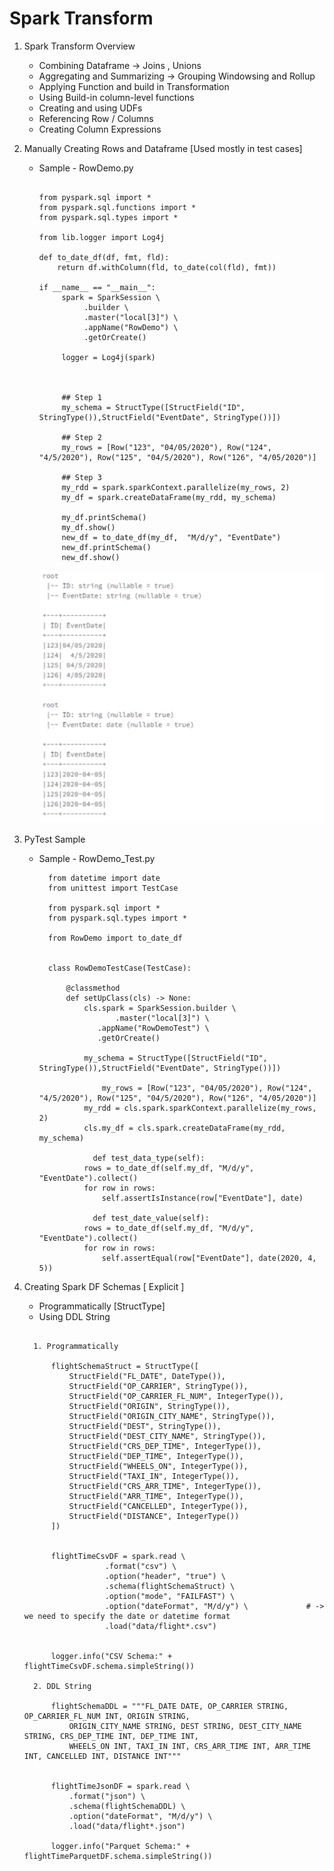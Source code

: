 # Spark Transform 


1.  Spark Transform Overview

      -  Combining Dataframe -> Joins , Unions
	  -  Aggregating and Summarizing -> Grouping Windowsing and Rollup 
	  -  Applying Function and build in Transformation
      -  Using Build-in column-level functions
      -  Creating and using UDFs
      -  Referencing Row / Columns
      -  Creating Column Expressions	  

       	  


2.  Manually Creating Rows and Dataframe [Used mostly in test cases]

      	  
	      
	  - Sample - RowDemo.py
		  
          ```
          
		  from pyspark.sql import *
		  from pyspark.sql.functions import *
		  from pyspark.sql.types import *
		  
		  from lib.logger import Log4j
		  
		  def to_date_df(df, fmt, fld):
			  return df.withColumn(fld, to_date(col(fld), fmt))
		  
		  if __name__ == "__main__":
		       spark = SparkSession \
			        .builder \
					.master("local[3]") \
					.appName("RowDemo") \
					.getOrCreate()

			   logger = Log4j(spark)

		  
		  
			   ## Step 1
			   my_schema = StructType([StructField("ID", StringType()),StructField("EventDate", StringType())])
          
			   ## Step 2
			   my_rows = [Row("123", "04/05/2020"), Row("124", "4/5/2020"), Row("125", "04/5/2020"), Row("126", "4/05/2020")]
		  
			   ## Step 3
			   my_rdd = spark.sparkContext.parallelize(my_rows, 2)
			   my_df = spark.createDataFrame(my_rdd, my_schema)

			   my_df.printSchema()
		       my_df.show()	
               new_df = to_date_df(my_df,  "M/d/y", "EventDate")
		       new_df.printSchema()
		       new_df.show()		  
		  
          ```		  
	  
           ![alt text](https://github.com/IAmZero247/spark-setup/blob/main/repo_images/data_frame_creation.jpg?raw=true)
	  
	  
3.  PyTest Sample  
          
	  - Sample - RowDemo_Test.py
    
          ```
			from datetime import date
			from unittest import TestCase

			from pyspark.sql import *
			from pyspark.sql.types import *

			from RowDemo import to_date_df


			class RowDemoTestCase(TestCase):

			    @classmethod
			    def setUpClass(cls) -> None:
					cls.spark = SparkSession.builder \
				           .master("local[3]") \
					   .appName("RowDemoTest") \
					   .getOrCreate()
	
					my_schema = StructType([StructField("ID", StringType()),StructField("EventDate", StringType())])

				        my_rows = [Row("123", "04/05/2020"), Row("124", "4/5/2020"), Row("125", "04/5/2020"), Row("126", "4/05/2020")]
					my_rdd = cls.spark.sparkContext.parallelize(my_rows, 2)
					cls.my_df = cls.spark.createDataFrame(my_rdd, my_schema)

                      def test_data_type(self):
					rows = to_date_df(self.my_df, "M/d/y", "EventDate").collect()
					for row in rows:
					    self.assertIsInstance(row["EventDate"], date)

                      def test_date_value(self):
					rows = to_date_df(self.my_df, "M/d/y", "EventDate").collect()
					for row in rows:
					    self.assertEqual(row["EventDate"], date(2020, 4, 5))
		  ```
	  

4.  Creating Spark DF Schemas [ Explicit ]

      -  Programmatically [StructType]
	  -  Using DDL String

      ```
	  
	    1. Programmatically 
	  
			flightSchemaStruct = StructType([
				StructField("FL_DATE", DateType()),
				StructField("OP_CARRIER", StringType()),
				StructField("OP_CARRIER_FL_NUM", IntegerType()),
				StructField("ORIGIN", StringType()),
				StructField("ORIGIN_CITY_NAME", StringType()),
				StructField("DEST", StringType()),
				StructField("DEST_CITY_NAME", StringType()),
				StructField("CRS_DEP_TIME", IntegerType()),
				StructField("DEP_TIME", IntegerType()),
				StructField("WHEELS_ON", IntegerType()),
				StructField("TAXI_IN", IntegerType()),
				StructField("CRS_ARR_TIME", IntegerType()),
				StructField("ARR_TIME", IntegerType()),
				StructField("CANCELLED", IntegerType()),
				StructField("DISTANCE", IntegerType())
			])
			
			
			flightTimeCsvDF = spark.read \
						.format("csv") \
						.option("header", "true") \
						.schema(flightSchemaStruct) \
						.option("mode", "FAILFAST") \
						.option("dateFormat", "M/d/y") \             # -> we need to specify the date or datetime format
						.load("data/flight*.csv")
								
		    
			logger.info("CSV Schema:" + flightTimeCsvDF.schema.simpleString())
			
        2. DDL String 

            flightSchemaDDL = """FL_DATE DATE, OP_CARRIER STRING, OP_CARRIER_FL_NUM INT, ORIGIN STRING, 
				ORIGIN_CITY_NAME STRING, DEST STRING, DEST_CITY_NAME STRING, CRS_DEP_TIME INT, DEP_TIME INT, 
				WHEELS_ON INT, TAXI_IN INT, CRS_ARR_TIME INT, ARR_TIME INT, CANCELLED INT, DISTANCE INT"""	


            flightTimeJsonDF = spark.read \
				.format("json") \
				.schema(flightSchemaDDL) \
				.option("dateFormat", "M/d/y") \
				.load("data/flight*.json")

            logger.info("Parquet Schema:" + flightTimeParquetDF.schema.simpleString())								

      ```	  
		
